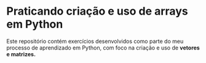 # Praticando criação e uso de arrays em Python

Este repositório contém exercícios desenvolvidos como parte do meu processo de aprendizado em Python, com foco na criação e uso de **vetores e matrizes.**
